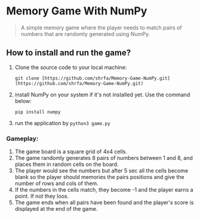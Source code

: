 # Memory Game With NumPy

> A simple memory game where the player needs to match pairs of numbers that are randomly generated using NumPy.

## How to install and run the game?

1. Clone the source code to your local machine:

   `git clone [https://github.com/shrfa/Memory-Game-NumPy.git](https://github.com/shrfa/Memory-Game-NumPy.git)`

2. install NumPy on your system if it's not installed yet. Use the command below:

   `pip install numpy`

3. run the application by `python3 game.py`

### Gameplay:

1. The game board is a square grid of 4x4 cells.
2. The game randomly generates 8 pairs of numbers between 1 and 8, and places them in random cells on the board.
3. The player would see the numbers but after 5 sec all the cells become blank so the player should memories the pairs positions and give the number of rows and cols of them.
4. If the numbers in the cells match, they become -1 and the player earns a point. If not they loos.
5. The game ends when all pairs have been found and the player's score is displayed at the end of the game.
